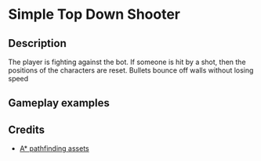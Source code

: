 # Simple Top Down Shooter
## Description
The player is fighting against the bot. If someone is hit by a shot, then the positions of the characters are reset.
Bullets bounce off walls without losing speed

## Gameplay examples


## Credits
- [A* pathfinding assets](https://arongranberg.com/)
